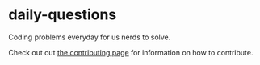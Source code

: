 # daily-questions
Coding problems everyday for us nerds to solve.

Check out out [the contributing page](CONTRIBUTING.md) for information on how to 
contribute.
